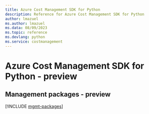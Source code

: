 ```yaml
---
title: Azure Cost Management SDK for Python
description: Reference for Azure Cost Management SDK for Python
author: lmazuel
ms.author: lmazuel
ms.data: 08/09/2023
ms.topic: reference
ms.devlang: python
ms.service: costmanagement
---
```

# Azure Cost Management SDK for Python - preview

## Management packages - preview
[!INCLUDE [mgmt-packages](cost-management-mgmt-index.md)]